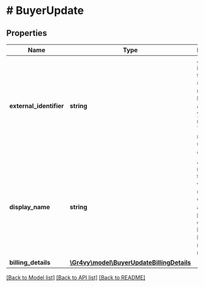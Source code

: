# # BuyerUpdate

## Properties

Name | Type | Description | Notes
------------ | ------------- | ------------- | -------------
**external_identifier** | **string** | An external identifier that can be used to match the buyer against your own records. This value needs to be unique for all buyers. | [optional]
**display_name** | **string** | A unique name for this buyer which is used in the Gr4vy admin panel to give a buyer a human readable name. | [optional]
**billing_details** | [**\Gr4vy\model\BuyerUpdateBillingDetails**](BuyerUpdateBillingDetails.md) |  | [optional]

[[Back to Model list]](../../README.md#models) [[Back to API list]](../../README.md#endpoints) [[Back to README]](../../README.md)
